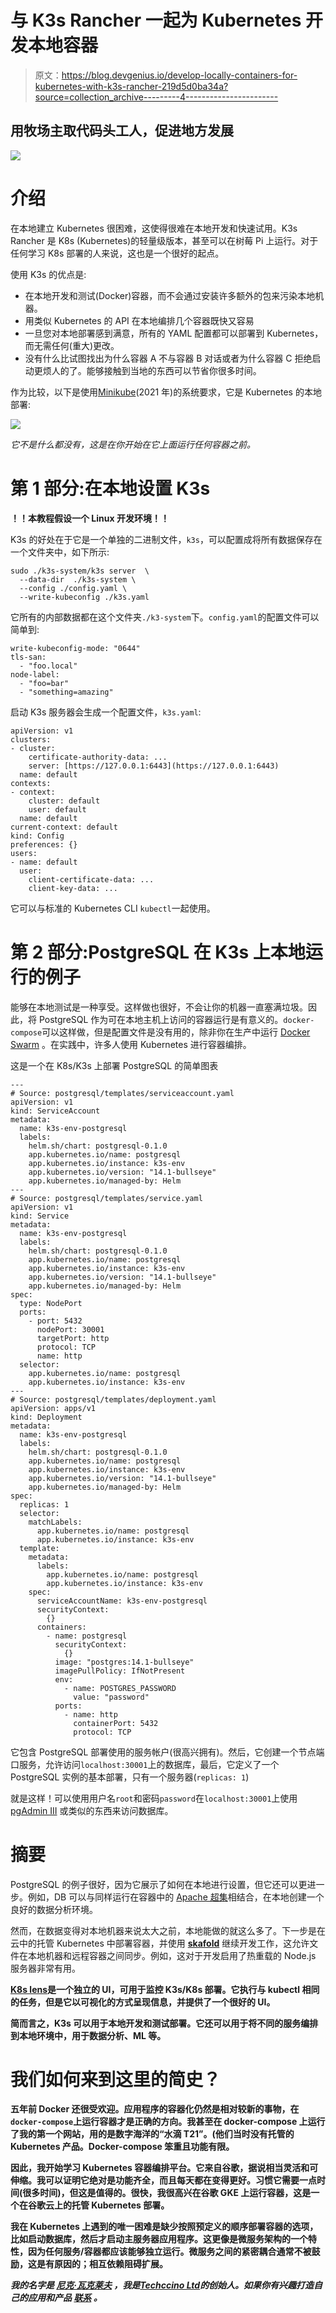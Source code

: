 # 与 K3s Rancher 一起为 Kubernetes 开发本地容器

> 原文：<https://blog.devgenius.io/develop-locally-containers-for-kubernetes-with-k3s-rancher-219d5d0ba34a?source=collection_archive---------4----------------------->

## 用牧场主取代码头工人，促进地方发展

![](img/eb294dc5384b21be85974ff2587aeb08.png)

# 介绍

在本地建立 Kubernetes 很困难，这使得很难在本地开发和快速试用。K3s Rancher 是 K8s (Kubernetes)的轻量级版本，甚至可以在树莓 Pi 上运行。对于任何学习 K8s 部署的人来说，这也是一个很好的起点。

使用 K3s 的优点是:

*   在本地开发和测试(Docker)容器，而不会通过安装许多额外的包来污染本地机器。
*   用类似 Kubernetes 的 API 在本地编排几个容器既快又容易
*   一旦您对本地部署感到满意，所有的 YAML 配置都可以部署到 Kubernetes，而无需任何(重大)更改。
*   没有什么比试图找出为什么容器 A 不与容器 B 对话或者为什么容器 C 拒绝启动更烦人的了。能够接触到当地的东西可以节省你很多时间。

作为比较，以下是使用[Minikube](https://minikube.sigs.k8s.io/docs/)(2021 年)的系统要求，它是 Kubernetes 的本地部署:

![](img/2660f5e409d224bc130d6fed6b324617.png)

*它不是什么都没有，这是在你开始在它上面运行任何容器之前。*

# 第 1 部分:在本地设置 K3s

**！！本教程假设一个 Linux 开发环境！！**

K3s 的好处在于它是一个单独的二进制文件，`k3s`，可以配置成将所有数据保存在一个文件夹中，如下所示:

```
sudo ./k3s-system/k3s server  \
  --data-dir  ./k3s-system \
  --config ./config.yaml \
  --write-kubeconfig ./k3s.yaml
```

它所有的内部数据都在这个文件夹`./k3-system`下。`config.yaml`的配置文件可以简单到:

```
write-kubeconfig-mode: "0644"
tls-san:
  - "foo.local"
node-label:
  - "foo=bar"
  - "something=amazing"
```

启动 K3s 服务器会生成一个配置文件，`k3s.yaml`:

```
apiVersion: v1
clusters:
- cluster:
    certificate-authority-data: ...
    server: [https://127.0.0.1:6443](https://127.0.0.1:6443)
  name: default
contexts:
- context:
    cluster: default
    user: default
  name: default
current-context: default
kind: Config
preferences: {}
users:
- name: default
  user:
    client-certificate-data: ...
    client-key-data: ...
```

它可以与标准的 Kubernetes CLI `kubectl`一起使用。

# 第 2 部分:PostgreSQL 在 K3s 上本地运行的例子

能够在本地测试是一种享受。这样做也很好，不会让你的机器一直塞满垃圾。因此，将 PostgreSQL 作为可在本地主机上访问的容器运行是有意义的。`docker-compose`可以这样做，但是配置文件是没有用的，除非你在生产中运行 [Docker Swarm](https://docs.docker.com/engine/swarm/) 。在实践中，许多人使用 Kubernetes 进行容器编排。

这是一个在 K8s/K3s 上部署 PostgreSQL 的简单图表

```
---
# Source: postgresql/templates/serviceaccount.yaml
apiVersion: v1
kind: ServiceAccount
metadata:
  name: k3s-env-postgresql
  labels:
    helm.sh/chart: postgresql-0.1.0
    app.kubernetes.io/name: postgresql
    app.kubernetes.io/instance: k3s-env
    app.kubernetes.io/version: "14.1-bullseye"
    app.kubernetes.io/managed-by: Helm
---
# Source: postgresql/templates/service.yaml
apiVersion: v1
kind: Service
metadata:
  name: k3s-env-postgresql
  labels:
    helm.sh/chart: postgresql-0.1.0
    app.kubernetes.io/name: postgresql
    app.kubernetes.io/instance: k3s-env
    app.kubernetes.io/version: "14.1-bullseye"
    app.kubernetes.io/managed-by: Helm
spec:
  type: NodePort
  ports:
    - port: 5432
      nodePort: 30001
      targetPort: http
      protocol: TCP
      name: http
  selector:
    app.kubernetes.io/name: postgresql
    app.kubernetes.io/instance: k3s-env
---
# Source: postgresql/templates/deployment.yaml
apiVersion: apps/v1
kind: Deployment
metadata:
  name: k3s-env-postgresql
  labels:
    helm.sh/chart: postgresql-0.1.0
    app.kubernetes.io/name: postgresql
    app.kubernetes.io/instance: k3s-env
    app.kubernetes.io/version: "14.1-bullseye"
    app.kubernetes.io/managed-by: Helm
spec:
  replicas: 1
  selector:
    matchLabels:
      app.kubernetes.io/name: postgresql
      app.kubernetes.io/instance: k3s-env
  template:
    metadata:
      labels:
        app.kubernetes.io/name: postgresql
        app.kubernetes.io/instance: k3s-env
    spec:
      serviceAccountName: k3s-env-postgresql
      securityContext:
        {}
      containers:
        - name: postgresql
          securityContext:
            {}
          image: "postgres:14.1-bullseye"
          imagePullPolicy: IfNotPresent
          env:
            - name: POSTGRES_PASSWORD
              value: "password"
          ports:
            - name: http
              containerPort: 5432
              protocol: TCP
```

它包含 PostgreSQL 部署使用的服务帐户(很高兴拥有)。然后，它创建一个节点端口服务，允许访问`localhost:30001`上的数据库，最后，它定义了一个 PostgreSQL 实例的基本部署，只有一个服务器(`replicas: 1`)

就是这样！可以使用用户名`root`和密码`password`在`localhost:30001`上使用 [pgAdmin III](https://www.pgadmin.org/download/) 或类似的东西来访问数据库。

# 摘要

PostgreSQL 的例子很好，因为它展示了如何在本地进行设置，但它还可以更进一步。例如，DB 可以与同样运行在容器中的 [Apache 超集](https://superset.apache.org/)相结合，在本地创建一个良好的数据分析环境。

然而，在数据变得对本地机器来说太大之前，本地能做的就这么多了。下一步是在云中的托管 Kubernetes 中部署容器，并使用 [**skafold**](https://skaffold.dev/) 继续开发工作，这允许文件在本地机器和远程容器之间同步。例如，这对于开发启用了热重载的 Node.js 服务器非常有用。

[**K8s lens**](https://k8slens.dev/)**是一个独立的 UI，可用于监控 K3s/K8s 部署。它执行与 kubectl 相同的任务，但是它以可视化的方式呈现信息，并提供了一个很好的 UI。**

**简而言之，K3s 可以用于本地开发和测试部署。它还可以用于将不同的服务编排到本地环境中，用于数据分析、ML 等。**

# **我们如何来到这里的简史？**

**五年前 Docker 还很受欢迎。应用程序的容器化仍然是相对较新的事物，在`docker-compose`上运行容器才是正确的方向。我甚至在 docker-compose 上运行了我的第一个网站，用的是数字海洋的“水滴 T21”。(他们当时没有托管的 Kubernetes 产品。Docker-compose 笨重且功能有限。**

**因此，我开始学习 Kubernetes 容器编排平台。它来自谷歌，据说相当灵活和可伸缩。我可以证明它绝对是功能齐全，而且每天都在变得更好。习惯它需要一点时间(很多时间)，但这是值得的。很快，我很高兴在谷歌 GKE 上运行容器，这是一个在谷歌云上的托管 Kubernetes 部署。**

**我在 Kubernetes 上遇到的唯一困难是缺少按照预定义的顺序部署容器的选项，比如启动数据库，然后才启动主服务器应用程序。这更像是微服务架构的一个特性，因为任何服务/容器都应该能够独立运行。微服务之间的紧密耦合通常不被鼓励，这是有原因的；**相互依赖阻碍扩展**。**

***我的名字是* [*尼克·瓦克莱夫*](https://de.linkedin.com/in/nikolay-vaklev-b0582b4a) *，我是*[*Techccino Ltd*](https://techccino.com/?utm_source=medium.com&utm_medium=tech-blog&utm_content=dev-locally-rancher)*的创始人。如果你有兴趣打造自己的应用和产品* [*联系*](https://techccino.com/contact-us/?utm_source=medium.com&utm_medium=tech-blog&utm_content=dev-locally-rancher) *。***